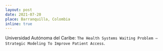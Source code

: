 ```yaml
---
layout: post
date: 2021-07-20
place: Barranquilla, Colombia
inline: true
---
```


Universidad Autónoma del Caribe: `The Health Systems Waiting Problem – Strategic Modeling To Improve Patient Access`.

